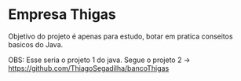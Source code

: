 # Empresa Thigas

Objetivo do projeto é apenas para estudo, botar em pratica conseitos basicos do Java.


OBS: Esse seria o projeto 1 do java. Segue o projeto 2 -> https://github.com/ThiagoSegadilha/bancoThigas
